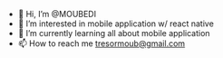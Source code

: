 - 👋 Hi, I’m @MOUBEDI
- 👀 I’m interested in mobile application w/ react native
- 🌱 I’m currently learning all about mobile application
- 📫 How to reach me tresormoub@gmail.com

<!---
MOUBEDI/MOUBEDI is a ✨ special ✨ repository because its `README.md` (this file) appears on your GitHub profile.
You can click the Preview link to take a look at your changes.
--->

